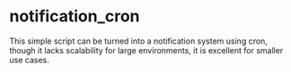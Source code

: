 # notification_cron
This simple script can be turned into a notification system using cron, though it lacks scalability for large environments, it is excellent for smaller use cases. 
